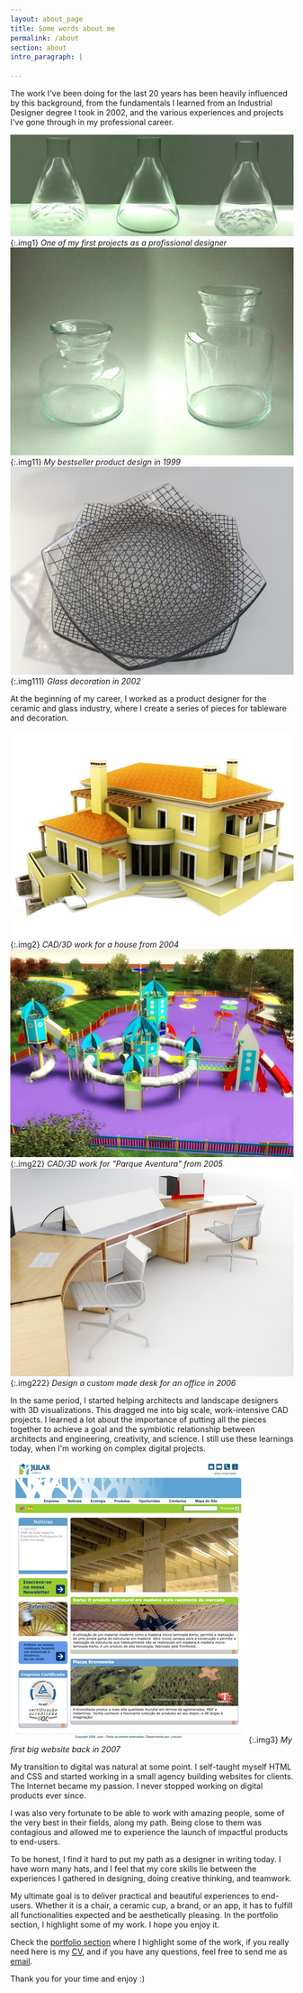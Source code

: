 ```yaml
---
layout: about_page
title: Some words about me
permalink: /about
section: about
intro_paragraph: |
 
---
```

The work I've been doing for the last 20 years has been heavily influenced by this background, from the fundamentals I learned from an Industrial Designer degree I took in 2002, and the various experiences and projects I've gone through in my professional career.

![me](/assets/img/work/various/glass_vase.jpg){:.img1} *One of my first projects as a profissional designer*
![me](/assets/img/work/various/glass_jars.jpg){:.img11} *My bestseller product design in 1999*
![me](/assets/img/work/various/glass_decoration2.jpg){:.img111} *Glass decoration in 2002*

At the beginning of my career, I worked as a product designer for the ceramic and glass industry, where I create a series of pieces for tableware and decoration.

![me](/assets/img/work/various/house_in_caxias.jpg){:.img2} *CAD/3D work for a house from 2004*
![me](/assets/img/work/various/parque_aventura.jpg){:.img22} *CAD/3D work for "Parque Aventura" from 2005*
![me](/assets/img/work/various/work_desk.jpg){:.img222} *Design a custom made desk for an office in 2006*

In the same period, I started helping architects and landscape designers with 3D visualizations. This dragged me into big scale, work-intensive CAD projects. I learned a lot about the importance of putting all the pieces together to achieve a goal and the symbiotic relationship between architects and engineering, creativity, and science. I still use these learnings today, when I'm working on complex digital projects.

![me](/assets/img/work/various/jular2.png){:.img3} *My first big website back in 2007*

My transition to digital was natural at some point. I self-taught myself HTML and CSS and started working in a small agency building websites for clients. The Internet became my passion. I never stopped working on digital products ever since.

 I was also very fortunate to be able to work with amazing people, some of the very best in their fields, along my path. Being close to them was contagious and allowed me to experience the launch of impactful products to end-users.

To be honest, I find it hard to put my path as a designer in writing today. I have worn many hats, and I feel that my core skills lie between the experiences I gathered in designing, doing creative thinking, and teamwork. 

My ultimate goal is to deliver practical and beautiful experiences to end-users. Whether it is a chair, a ceramic cup, a brand, or an app, it has to fulfill all functionalities expected and be aesthetically pleasing. In the portfolio section, I highlight some of my work. I hope you enjoy it.

Check the [portfolio section](portfolio) where I highlight some of the work, if you really need here is my [CV](assets/cv.pdf), and if you have any questions, feel free to send me as [email](mailto:mail@nloureiro.com).

Thank you for your time and enjoy :)


